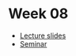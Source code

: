 # Week 08

* [Lecture slides](https://docs.google.com/presentation/d/1NKIaJNTpRwfhPgphEaiCw4stt1poWTFtFwSOAPyTFu8/edit?usp=sharing)
* [Seminar](./seminar08.ipynb)

